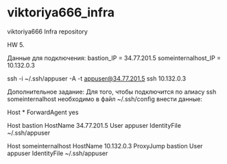 # viktoriya666_infra
viktoriya666 Infra repository

HW 5.

Данные для подключения: bastion_IP = 34.77.201.5 someinternalhost_IP = 10.132.0.3

ssh -i ~/.ssh/appuser -A -t appuser@34.77.201.5 ssh 10.132.0.3

Дополнительное задание: Для того, чтобы подключится по алиасу ssh someinternalhost необходимо в файл ~/.ssh/config внести данные:

Host * ForwardAgent yes

Host bastion HostName 34.77.201.5 User appuser IdentityFile ~/.ssh/appuser

Host someinternalhost HostName 10.132.0.3 ProxyJump bastion User appuser IdentityFile ~/.ssh/appuser
